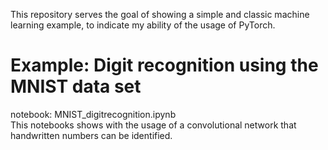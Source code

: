 
This repository serves the goal of showing a simple and classic machine learning example, to indicate my ability of the usage of PyTorch. 

# Example: Digit recognition using the MNIST data set  
notebook: MNIST_digitrecognition.ipynb  
This notebooks shows with the usage of a convolutional network that handwritten numbers can be identified.   
